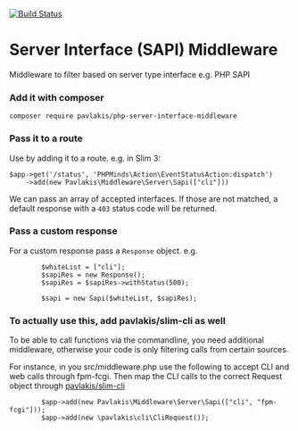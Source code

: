 [![Build Status](https://travis-ci.org/pavlakis/php-server-interface-middleware.svg?branch=master)](https://travis-ci.org/pavlakis/php-server-interface-middleware)

# Server Interface (SAPI) Middleware

Middleware to filter based on server type interface e.g. PHP SAPI

### Add it with composer

```
composer require pavlakis/php-server-interface-middleware
```

### Pass it to a route

Use by adding it to a route. e.g. in Slim 3:

```
$app->get('/status', 'PHPMinds\Action\EventStatusAction:dispatch')
    ->add(new Pavlakis\Middleware\Server\Sapi(["cli"]))
```

We can pass an array of accepted interfaces. If those are not matched, a default response with a `403` status code will be returned.

### Pass a custom response

For a custom response pass a `Response` object. e.g.

```
        $whiteList = ["cli"];
        $sapiRes = new Response();
        $sapiRes = $sapiRes->withStatus(500);

        $sapi = new Sapi($whiteList, $sapiRes);
```

### To actually use this, add pavlakis/slim-cli as well
To be able to call functions via the commandline, you need additional middleware, otherwise your code is only filtering calls from certain sources.

For instance, in you src/middleware.php use the following to accept CLI and web calls through fpm-fcgi. Then map the CLI calls to the correct Request object through [pavlakis/slim-cli](https://github.com/pavlakis/slim-cli)
```
        $app->add(new Pavlakis\Middleware\Server\Sapi(["cli", "fpm-fcgi"]));
        $app->add(new \pavlakis\cli\CliRequest());
```



